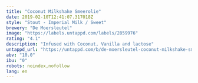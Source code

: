 ```yaml
---
title: "Coconut Milkshake Smeerolie"
date: 2019-02-10T12:41:07.317018Z
style: "Stout - Imperial Milk / Sweet"
brewery: "De Moersleutel"
image: "https://labels.untappd.com/labels/2859976"
rating: "4.1"
description: "Infused with Coconut, Vanilla and lactose"
untappd_url: "https://untappd.com/b/de-moersleutel-coconut-milkshake-smeerolie/2859976"
abv: "10.0"
ibu: "0"
robots: noindex,nofollow
lang: en
---
```


